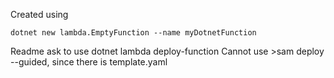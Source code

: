 Created using 

```dotnetcli
dotnet new lambda.EmptyFunction --name myDotnetFunction
```


Readme ask to use dotnet lambda deploy-function
Cannot use >sam deploy --guided, since there is template.yaml
